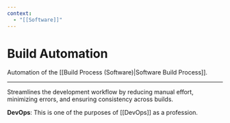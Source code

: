 ```yaml
---
context:
  - "[[Software]]"
---
```


# Build Automation

Automation of the [[Build Process (Software)|Software Build Process]].

---

Streamlines the development workflow by reducing manual effort, minimizing errors, and ensuring consistency across builds.

**DevOps**: This is one of the purposes of [[DevOps]] as a profession.
